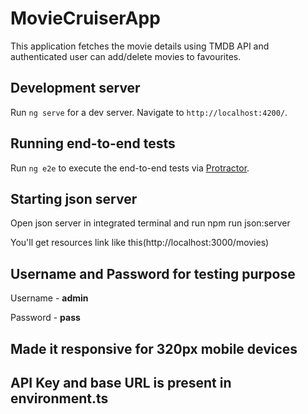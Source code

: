 # MovieCruiserApp

This application fetches the movie details using TMDB API and authenticated user can add/delete movies to favourites.

## Development server

Run `ng serve` for a dev server. Navigate to `http://localhost:4200/`.

## Running end-to-end tests

Run `ng e2e` to execute the end-to-end tests via [Protractor](http://www.protractortest.org/).

## Starting json server

Open json server in integrated terminal and run npm run json:server 

You'll get resources link like this(http://localhost:3000/movies)

## Username and Password for testing purpose

Username - **admin**

Password - **pass**

## Made it responsive for 320px mobile devices

## API Key and base URL is present in environment.ts
